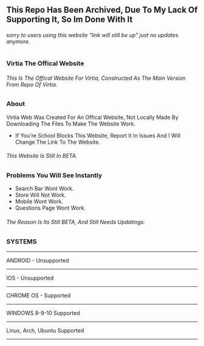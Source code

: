 ## This Repo Has Been Archived, Due To My Lack Of Supporting It, So Im Done With It
###### sorry to users using this website "link will still be up" just no updates anymore.

#
### Virtia The Offical Website
###### This Is The Offical Website For Virtia, Constructed As The Main Version From Repo Of Virtia.

### About
Virtia Web Was Created For An Offical Website, Not Locally Made By Downloading The Files To Make The Website Work.
* If You're School Blocks This Website, Report It In Issues And I Will Change The Link To The Website.
###### This Website Is Still In BETA.

### Problems You Will See Instantly
* Search Bar Wont Work.
* Store Will Not Work.
* Mobile Wont Work.
* Questions Page Wont Work.

###### The Reason Is Its Still BETA, And Still Needs Updatings.

### SYSTEMS

___
ANDROID - Unsupported
___
IOS - Unsupported
___
CHROME OS - Supported
___
WINDOWS 8-9-10 Supported
___
Linux, Arch, Ubuntu Supported
___
